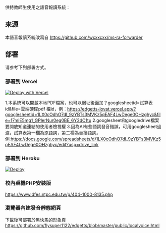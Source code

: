 供特教師生使用之語音報讀系統：

## 來源

本語音報讀系統改寫自 https://github.com/wxxxcxx/ms-ra-forwarder

## 部署

请参考下列部署方式。

### 部署到 Vercel

[![Deploy with Vercel](https://vercel.com/button)](https://vercel.com/new/flysupers-projects/import?s=https%3A%2F%2Fgithub.com%2Fflysuper1122%2Fedgetts&hasTrialAvailable=1&showOptionalTeamCreation=false&project-name=edgetts&framework=other&totalProjects=1&remainingProjects=1)

1.本系統可以開啟本地PDF檔案，也可以網址後面加？googlesheetid=試算表id&file=雲端硬碟pdf 檔id，例：https://edgetts-lovat.vercel.app/?googlesheetid=1LX0cOdhO7dI_9zYBTs3MVKz5qEAF4LwDege0OHzghyc&file=17miE5mg1_GPlerNur0eg0BE_6Y3dC1tu
2.googlesheet和googledrive檔案要開放知道連結的使用者檢視權
3.因為AI有些語詞發音錯誤，可用googlesheet過濾，試算表第一欄為原語詞，第二欄為替換語詞。
例:https://docs.google.com/spreadsheets/d/1LX0cOdhO7dI_9zYBTs3MVKz5qEAF4LwDege0OHzghyc/edit?usp=drive_link

### 部署到 Heroku

[![Deploy](https://www.herokucdn.com/deploy/button.svg)](https://heroku.com/deploy)

### 校內桌機PHP安裝版

https://www.dfes.ntpc.edu.tw/p/404-1000-8135.php

### 瀏覽器內建發音靜態網頁

下載後可部署於黑快馬的形象頁 https://github.com/flysuper1122/edgetts/blob/master/public/localvoice.html



